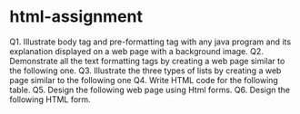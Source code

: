 # html-assignment
Q1. Illustrate body tag and pre-formatting tag with any java program and its explanation displayed on a web page with a background image.
Q2. Demonstrate all the text formatting tags by creating a web page similar to the following one.
Q3. Illustrate the three types of lists by creating a web page similar to the following one
Q4. Write HTML code for the following table.
Q5. Design the following web page using Html forms.
Q6. Design the following HTML form.

